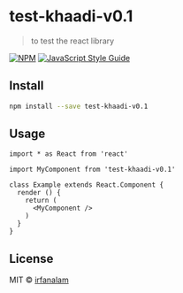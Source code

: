 # test-khaadi-v0.1

> to test the react library

[![NPM](https://img.shields.io/npm/v/test-khaadi-v0.1.svg)](https://www.npmjs.com/package/test-khaadi-v0.1) [![JavaScript Style Guide](https://img.shields.io/badge/code_style-standard-brightgreen.svg)](https://standardjs.com)

## Install

```bash
npm install --save test-khaadi-v0.1
```

## Usage

```tsx
import * as React from 'react'

import MyComponent from 'test-khaadi-v0.1'

class Example extends React.Component {
  render () {
    return (
      <MyComponent />
    )
  }
}
```

## License

MIT © [irfanalam](https://github.com/irfanalam)
